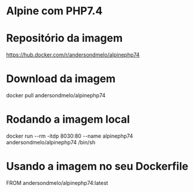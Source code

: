 # Alpine com PHP7.4

# Repositório da imagem
https://hub.docker.com/r/andersondmelo/alpinephp74

# Download da imagem
docker pull andersondmelo/alpinephp74

# Rodando a imagem local
docker run --rm -itdp 8030:80 --name alpinephp74 andersondmelo/alpinephp74 /bin/sh

# Usando a imagem no seu Dockerfile
FROM andersondmelo/alpinephp74:latest
